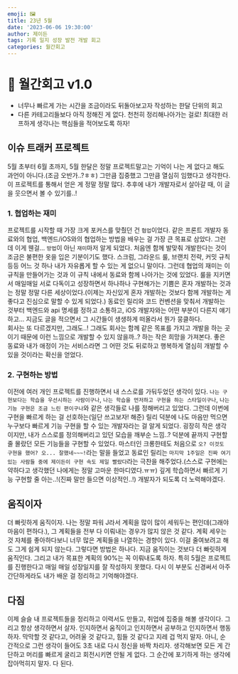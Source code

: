 ```yaml
---
emoji: 🖼️
title: 23년 5월
date: '2023-06-06 19:30:00'
author: 제이든
tags: 기록 일지 성장 발전 개발 회고
categories: 월간회고
---
```


# 🚪 월간회고 v1.0

- 너무나 빠르게 가는 시간을 조금이라도 뒤돌아보고자 작성하는 한달 단위의 회고
- 다른 카테고리들보다 아직 정해진 게 없다. 천천히 정리해나아가는 걸로! 최대한 러프하게 생각나는 핵심들을 적어보도록 하자!

## 이슈 트래커 프로젝트

5월 초부터 6월 초까지, 5월 한달은 정말 프로젝트말고는 기억이 나는 게 없다고 해도 과언이 아니다.(조금 오반가..?ㅎㅎ) 그만큼 집중했고 그만큼 열심히 임했다고 생각한다.
이 프로젝트를 통해서 얻은 게 정말 정말 많다. 추후에 내가 개발자로서 살아갈 때, 이 글을 웃으면서 볼 수 있기를..!

### 1. 협업하는 재미

프로젝트를 시작할 때 가장 크게 포커스를 맞췄던 건 `협업`이었다. 같은 프론트 개발자 동료와의 협업, 백엔드/iOS와의 협업하는 방법을 배우는 걸 가장 큰 목표로 삼았다.
그런데 이게 웬걸... `방법`이 아닌 `재미`마저 알게 되었다. 처음엔 함께 발맞춰 개발한다는 것이 조금은 불편한 옷을 입은 기분이기도 했다. 스크럼, 그라운드 룰, 브랜치 전략, 커밋 규칙 등등
어느 것 하나 내가 자유롭게 할 수 있는 게 없으니 말이다. 그런데 협업의 재미는 이 규칙을 만들어가는 것과 이 규칙 내에서 동료와 함께 나아가는 것에 있었다. 룰을 지키면서 매일매일 서로 다독이고
성장하면서 하나하나 구현해가는 기쁨은 혼자 개발하는 것과는 정말 정말 다른 세상이었다.(이제는 자신있게 혼자 개발하는 것보다 함께 개발하는 게 좋다고 진심으로 말할 수 있게 되었다.) 동료인 릴리와
코드 컨벤션을 맞춰서 개발하는 것부터 백엔드와 api 명세를 정하고 소통하고, iOS 개발자와는 어떤 부분이 다른지 얘기하고... 지금도 글을 적으면서 그 시간들이 생생하게 떠올라서 뭔가 뭉클하다.<br/>
회사는 또 다르겠지만, 그래도..! 그래도 회사는 함께 같은 목표를 가지고 개발을 하는 곳이기 때문에 이런 느낌으로 개발할 수 있지 않을까..? 하는 작은 희망을 가져본다. 좋은 동료와 내가 애정이 가는 서비스라면
그 어떤 것도 뒤로하고 행복하게 열심히 개발할 수 있을 것이라는 확신을 얻었다.

### 2. 구현하는 방법

이전에 여러 개인 프로젝트를 진행하면서 내 스스로를 가둬두었던 생각이 있다. `나는 구현보다는 학습을 우선시하는 사람이구나`, `나는 학습을 먼저하고 구현을 하는 스타일이구나`, `나는 기능 구현은 조금 느린 편이구나`와 같은
생각들로 나를 정해버리고 있었다. 그런데 이번에 구현을 빠르게 하는 걸 선호하는(일단 쓰고보자! 해준) 릴리 덕분에 나도 마음만 먹으면 누구보다 빠르게 기능 구현을 할 수 있는 개발자라는 걸 알게 되었다.
굉장히 작은 생각이지만, 내가 스스로를 정의해버리고 있던 모습을 깨부순 느낌..? 덕분에 끝까지 구현할줄 몰랐던 모든 기능들을 구현할 수 있었다. 마스터인 크롱한테도 처음으로 `오? 이것도 구현을 했어? 오... 잘했네~~~!`라는 말을
들었고 동료인 릴리는 `마지막 1주일은 진짜 여기 있는 사람들 중에 제이든이 구현 속도 제일 빨랐다`라는 극찬을 해주었다.(스스로 구현에는 약하다고 생각했던 나에게는 정말 고마운 한마디였다.ㅠㅠ) 깊게 학습하면서 빠르게
기능 구현할 줄 아는..!(진짜 말만 들으면 이상적인..!) 개발자가 되도록 더 노력해야겠다.

## 움직이자

더 빠릿하게 움직이자. 나는 정말 파워 J라서 계획을 많이 많이 세워두는 편인데(그래야 마음이 편하다.), 그 계획들을 전부 다 이뤄내는 경우가 많지 않은 것 같다. 계획 세우는 것 자체를 좋아하다보니
너무 많은 계획들을 나열하는 경향이 있다. 이걸 줄여보려고 해도 그게 쉽게 되지 않는다. 그렇다면 방법은 하나다. 지금 움직이는 것보다 더 빠릿하게 움직인다. 그리고 내가 목표한 계획의 90%는 꼭 이뤄내도록 하자.
특히 5월은 프로젝트를 진행한다고 매일 매일 성장일지를 잘 작성하지 못했다. 다시 이 부분도 신경써서 아주 간단하게라도 내가 배운 걸 정리하고 기억해야겠다.

## 다짐

이제 슬슬 내 프로젝트들을 정리하고 이력서도 만들고, 취업에 집중을 해볼 생각이다. 그리고 항상 생각하면서 살자. 인지하면서 움직이고 인지하면서 공부하고 인지하면서 행동하자. 막막할 것 같다고, 어려울 것 같다고, 힘들 것 같다고
지레 겁 먹지 말자. 아니, 순간적으로 그런 생각이 들어도 3초 내로 다시 정신을 바짝 차리자. 생각해보면 모든 게 간단하고 머리를 빠르게 굴리고 회전시키면 안될 게 없다. 그 순간에 포기하게 하는 생각에 잡아먹히지 말자.
다 된다.

```toc

```